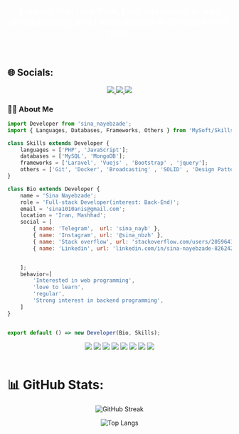
<div  align="center">
    <h2 style="color:#fff">
        <b>
            💫 About Me: I am Sina, I am interested in web programming and I work mostly in the back-end area.
        </b>
    </h2>
</div>
<br>

## 🌐 Socials:
<div id="badges" align="center">
    <a href="https://instagram.com/sina_nbzh">
        <img src="https://img.shields.io/badge/Instagram-%23E4405F.svg?logo=Instagram&logoColor=white"/>
    </a>      
     <a href="https://linkedin.com/in/sina">
        <img src="https://img.shields.io/badge/LinkedIn-%230077B5.svg?logo=linkedin&logoColor=white"/>
    </a>
     <a href="https://stackoverflow.com/users/20596419">
        <img src="https://img.shields.io/badge/-Stackoverflow-FE7A16?logo=stack-overflow&logoColor=white"/>
    </a>
</div>      

### :man_technologist: About Me

```js
import Developer from 'sina_nayebzade';
import { Languages, Databases, Frameworks, Others } from 'MySoft/Skills';

class Skills extends Developer {
    languages = ['PHP', 'JavaScript'];
    databases = ['MySQL', 'MongoDB'];
    frameworks = ['Laravel', 'Vuejs' , 'Bootstrap' , 'jquery'];
    others = ['Git', 'Docker', 'Broadcasting' , 'SOLID' , 'Design Pattern' , 'OOP'];
}

class Bio extends Developer {
    name = 'Sina Nayebzade';
    role = 'Full-stack Developer(interest: Back-End)';
    email = 'sina1010anis@gmail.com';
    location = 'Iran, Mashhad';
    social = [
        { name: 'Telegram',  url: 'sina_nayb' },
        { name: 'Instagram', url: '@sina_nbzh' },
        { name: 'Stack overflow', url: 'stackoverflow.com/users/20596419/sina-nbxh' },
        { name: 'Linkedin', url: 'linkedin.com/in/sina-nayebzade-82624228a/' },


    ];
    behavior=[
        'Interested in web programming',
        'love to learn',
        'regular',
        'Strong interest in backend programming',
    ]
}


export default () => new Developer(Bio, Skills);
```
<div id="badges" align="center">
    <a>
        <img src="https://img.shields.io/badge/php-%23777BB4.svg?style=for-the-badge&logo=php&logoColor=white"/>
    </a>
    <a>
        <img src="https://img.shields.io/badge/laravel-%23FF2D20.svg?style=for-the-badge&logo=laravel&logoColor=white"/>
    </a>
    <a>
        <img src="https://img.shields.io/badge/mysql-%2300f.svg?style=for-the-badge&logo=mysql&logoColor=white"/>
    </a> 
    <a>
        <img src="https://img.shields.io/badge/MongoDB-%234ea94b.svg?style=for-the-badge&logo=mongodb&logoColor=white"/>
    </a>
    <a>
        <img src="https://img.shields.io/badge/docker-%230db7ed.svg?style=for-the-badge&logo=docker&logoColor=white"/>
    </a>
    <a>
        <img src="https://img.shields.io/badge/javascript-%23323330.svg?style=for-the-badge&logo=javascript&logoColor=%23F7DF1E"/>
    </a>
    <a>
        <img src="https://img.shields.io/badge/vuejs-%2335495e.svg?style=for-the-badge&logo=vuedotjs&logoColor=%234FC08D"/>
    </a>  
    <a>
        <img src="https://img.shields.io/badge/css3-%231572B6.svg?style=for-the-badge&logo=css3&logoColor=white"/>
    </a>      
</div>      
</div>
<br>



# 📊 GitHub Stats:

<div id="github_stats" align="center">

![GitHub Streak](https://github-readme-stats.vercel.app/api?username=sina1010anis&theme=vision-friendly-dark&hide_border=true&include_all_commits=false&count_private=false)

![Top Langs](https://github-readme-stats.vercel.app/api/top-langs/?username=sina1010anis&layout=compact&theme=vision-friendly-dark)

</div>


